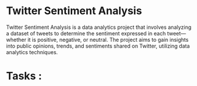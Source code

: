 # Twitter Sentiment Analysis
Twitter Sentiment Analysis is a data analytics project that involves analyzing a dataset of tweets to determine the sentiment expressed in each tweet—whether it is positive, negative, or neutral.
The project aims to gain insights into public opinions, trends, and sentiments shared on Twitter, utilizing data analytics techniques.

# Tasks :
